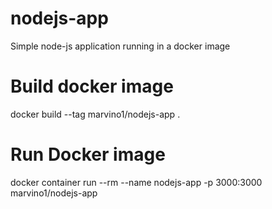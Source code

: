 # nodejs-app
Simple  node-js application running in a docker image
# Build docker image
docker build --tag marvino1/nodejs-app .

# Run Docker image
docker container run --rm --name nodejs-app -p 3000:3000 marvino1/nodejs-app
